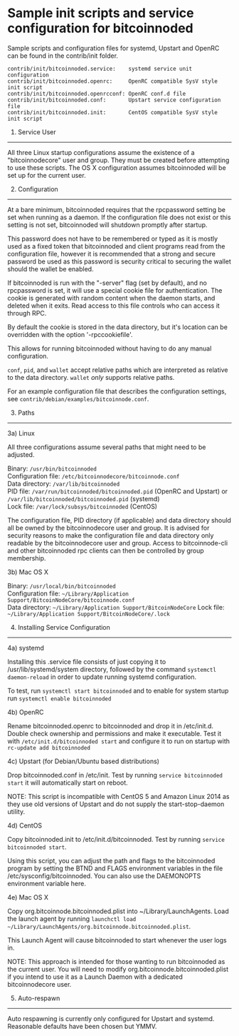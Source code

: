Sample init scripts and service configuration for bitcoinnoded
==========================================================

Sample scripts and configuration files for systemd, Upstart and OpenRC
can be found in the contrib/init folder.

    contrib/init/bitcoinnoded.service:    systemd service unit configuration
    contrib/init/bitcoinnoded.openrc:     OpenRC compatible SysV style init script
    contrib/init/bitcoinnoded.openrcconf: OpenRC conf.d file
    contrib/init/bitcoinnoded.conf:       Upstart service configuration file
    contrib/init/bitcoinnoded.init:       CentOS compatible SysV style init script

1. Service User
---------------------------------

All three Linux startup configurations assume the existence of a "bitcoinnodecore" user
and group.  They must be created before attempting to use these scripts.
The OS X configuration assumes bitcoinnoded will be set up for the current user.

2. Configuration
---------------------------------

At a bare minimum, bitcoinnoded requires that the rpcpassword setting be set
when running as a daemon.  If the configuration file does not exist or this
setting is not set, bitcoinnoded will shutdown promptly after startup.

This password does not have to be remembered or typed as it is mostly used
as a fixed token that bitcoinnoded and client programs read from the configuration
file, however it is recommended that a strong and secure password be used
as this password is security critical to securing the wallet should the
wallet be enabled.

If bitcoinnoded is run with the "-server" flag (set by default), and no rpcpassword is set,
it will use a special cookie file for authentication. The cookie is generated with random
content when the daemon starts, and deleted when it exits. Read access to this file
controls who can access it through RPC.

By default the cookie is stored in the data directory, but it's location can be overridden
with the option '-rpccookiefile'.

This allows for running bitcoinnoded without having to do any manual configuration.

`conf`, `pid`, and `wallet` accept relative paths which are interpreted as
relative to the data directory. `wallet` *only* supports relative paths.

For an example configuration file that describes the configuration settings,
see `contrib/debian/examples/bitcoinnode.conf`.

3. Paths
---------------------------------

3a) Linux

All three configurations assume several paths that might need to be adjusted.

Binary:              `/usr/bin/bitcoinnoded`  
Configuration file:  `/etc/bitcoinnodecore/bitcoinnode.conf`  
Data directory:      `/var/lib/bitcoinnoded`  
PID file:            `/var/run/bitcoinnoded/bitcoinnoded.pid` (OpenRC and Upstart) or `/var/lib/bitcoinnoded/bitcoinnoded.pid` (systemd)  
Lock file:           `/var/lock/subsys/bitcoinnoded` (CentOS)  

The configuration file, PID directory (if applicable) and data directory
should all be owned by the bitcoinnodecore user and group.  It is advised for security
reasons to make the configuration file and data directory only readable by the
bitcoinnodecore user and group.  Access to bitcoinnode-cli and other bitcoinnoded rpc clients
can then be controlled by group membership.

3b) Mac OS X

Binary:              `/usr/local/bin/bitcoinnoded`  
Configuration file:  `~/Library/Application Support/BitcoinNodeCore/bitcoinnode.conf`  
Data directory:      `~/Library/Application Support/BitcoinNodeCore`
Lock file:           `~/Library/Application Support/BitcoinNodeCore/.lock`

4. Installing Service Configuration
-----------------------------------

4a) systemd

Installing this .service file consists of just copying it to
/usr/lib/systemd/system directory, followed by the command
`systemctl daemon-reload` in order to update running systemd configuration.

To test, run `systemctl start bitcoinnoded` and to enable for system startup run
`systemctl enable bitcoinnoded`

4b) OpenRC

Rename bitcoinnoded.openrc to bitcoinnoded and drop it in /etc/init.d.  Double
check ownership and permissions and make it executable.  Test it with
`/etc/init.d/bitcoinnoded start` and configure it to run on startup with
`rc-update add bitcoinnoded`

4c) Upstart (for Debian/Ubuntu based distributions)

Drop bitcoinnoded.conf in /etc/init.  Test by running `service bitcoinnoded start`
it will automatically start on reboot.

NOTE: This script is incompatible with CentOS 5 and Amazon Linux 2014 as they
use old versions of Upstart and do not supply the start-stop-daemon utility.

4d) CentOS

Copy bitcoinnoded.init to /etc/init.d/bitcoinnoded. Test by running `service bitcoinnoded start`.

Using this script, you can adjust the path and flags to the bitcoinnoded program by
setting the BTND and FLAGS environment variables in the file
/etc/sysconfig/bitcoinnoded. You can also use the DAEMONOPTS environment variable here.

4e) Mac OS X

Copy org.bitcoinnode.bitcoinnoded.plist into ~/Library/LaunchAgents. Load the launch agent by
running `launchctl load ~/Library/LaunchAgents/org.bitcoinnode.bitcoinnoded.plist`.

This Launch Agent will cause bitcoinnoded to start whenever the user logs in.

NOTE: This approach is intended for those wanting to run bitcoinnoded as the current user.
You will need to modify org.bitcoinnode.bitcoinnoded.plist if you intend to use it as a
Launch Daemon with a dedicated bitcoinnodecore user.

5. Auto-respawn
-----------------------------------

Auto respawning is currently only configured for Upstart and systemd.
Reasonable defaults have been chosen but YMMV.
